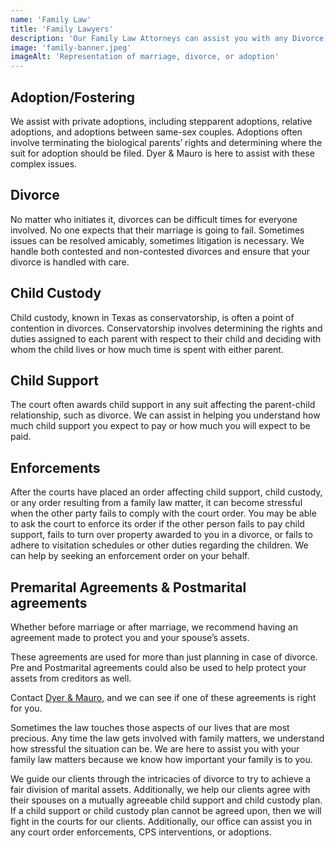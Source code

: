 ```yaml
---
name: 'Family Law'
title: 'Family Lawyers'
description: 'Our Family Law Attorneys can assist you with any Divorce, Child Custody, CPS, or Adoptions.'
image: 'family-banner.jpeg'
imageAlt: 'Representation of marriage, divorce, or adoption'
---
```


## Adoption/Fostering

We assist with private adoptions, including stepparent adoptions, relative adoptions, and adoptions between same-sex couples. Adoptions often involve terminating the biological parents’ rights and determining where the suit for adoption should be filed. Dyer & Mauro is here to assist with these complex issues.

## Divorce

No matter who initiates it, divorces can be difficult times for everyone involved. No one expects that their marriage is going to fail. Sometimes issues can be resolved amicably, sometimes litigation is necessary. We handle both contested and non-contested divorces and ensure that your divorce is handled with care.

## Child Custody

Child custody, known in Texas as conservatorship, is often a point of contention in divorces. Conservatorship involves determining the rights and duties assigned to each parent with respect to their child and deciding with whom the child lives or how much time is spent with either parent.

## Child Support

The court often awards child support in any suit affecting the parent-child relationship, such as divorce. We can assist in helping you understand how much child support you expect to pay or how much you will expect to be paid.

## Enforcements

After the courts have placed an order affecting child support, child custody, or any order resulting from a family law matter, it can become stressful when the other party fails to comply with the court order. You may be able to ask the court to enforce its order if the other person fails to pay child support, fails to turn over property awarded to you in a divorce, or fails to adhere to visitation schedules or other duties regarding the children. We can help by seeking an enforcement order on your behalf.

## Premarital Agreements & Postmarital agreements

Whether before marriage or after marriage, we recommend having an agreement made to protect you and your spouse’s assets.

These agreements are used for more than just planning in case of divorce. Pre and Postmarital agreements could also be used to help protect your assets from creditors as well.

Contact [Dyer & Mauro](/contact), and we can see if one of these agreements is right for you.

Sometimes the law touches those aspects of our lives that are most precious. Any time the law gets involved with family matters, we understand how stressful the situation can be. We are here to assist you with your family law matters because we know how important your family is to you.

We guide our clients through the intricacies of divorce to try to achieve a fair division of marital assets. Additionally, we help our clients agree with their spouses on a mutually agreeable child support and child custody plan. If a child support or child custody plan cannot be agreed upon, then we will fight in the courts for our clients. Additionally, our office can assist you in any court order enforcements, CPS interventions, or adoptions.
